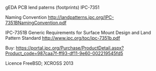 gEDA PCB lend paterns (footprints) IPC-7351

Naming Convention
http://landpatterns.ipc.org/IPC-7351BNamingConvention.pdf

IPC-7351B Generic Requirements for Surface Mount Design and Land Pattern Standard
http://www.ipc.org/toc/ipc-7351b.pdf

Buy:
https://portal.ipc.org/Purchase/ProductDetail.aspx?Product_code=987caa7f-ff93-df11-9e60-002219545fd5

Licence FreeBSD; XCROSS 2013
